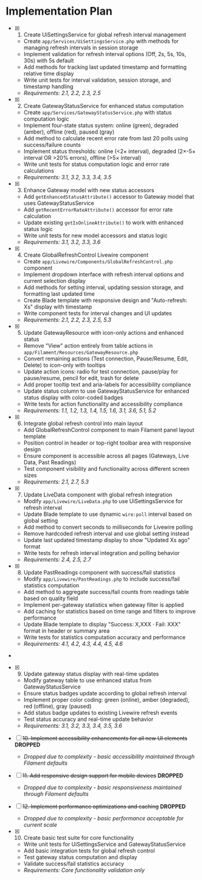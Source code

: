 # Implementation Plan

- [x] 1. Create UiSettingsService for global refresh interval management





  - Create `app/Services/UiSettingsService.php` with methods for managing refresh intervals in session storage
  - Implement validation for refresh interval options (Off, 2s, 5s, 10s, 30s) with 5s default
  - Add methods for tracking last updated timestamp and formatting relative time display
  - Write unit tests for interval validation, session storage, and timestamp handling
  - _Requirements: 2.1, 2.2, 2.3, 2.5_


- [x] 2. Create GatewayStatusService for enhanced status computation




  - Create `app/Services/GatewayStatusService.php` with status computation logic
  - Implement four-state status system: online (green), degraded (amber), offline (red), paused (gray)
  - Add method to calculate recent error rate from last 20 polls using success/failure counts
  - Implement status thresholds: online (<2× interval), degraded (2×-5× interval OR >20% errors), offline (>5× interval)
  - Write unit tests for status computation logic and error rate calculations
  - _Requirements: 3.1, 3.2, 3.3, 3.4, 3.5_

- [x] 3. Enhance Gateway model with new status accessors





  - Add `getEnhancedStatusAttribute()` accessor to Gateway model that uses GatewayStatusService
  - Add `getRecentErrorRateAttribute()` accessor for error rate calculation
  - Update existing `getIsOnlineAttribute()` to work with enhanced status logic
  - Write unit tests for new model accessors and status logic
  - _Requirements: 3.1, 3.2, 3.3, 3.6_

- [x] 4. Create GlobalRefreshControl Livewire component





  - Create `app/Livewire/Components/GlobalRefreshControl.php` component
  - Implement dropdown interface with refresh interval options and current selection display
  - Add methods for setting interval, updating session storage, and formatting last updated time
  - Create Blade template with responsive design and "Auto-refresh: Xs" display with timestamp
  - Write component tests for interval changes and UI updates
  - _Requirements: 2.1, 2.2, 2.3, 2.5, 5.3_

- [x] 5. Update GatewayResource with icon-only actions and enhanced status





  - Remove "View" action entirely from table actions in `app/Filament/Resources/GatewayResource.php`
  - Convert remaining actions (Test connection, Pause/Resume, Edit, Delete) to icon-only with tooltips
  - Update action icons: radio for test connection, pause/play for pause/resume, pencil for edit, trash for delete
  - Add proper tooltip text and aria-labels for accessibility compliance
  - Update status column to use GatewayStatusService for enhanced status display with color-coded badges
  - Write tests for action functionality and accessibility compliance
  - _Requirements: 1.1, 1.2, 1.3, 1.4, 1.5, 1.6, 3.1, 3.6, 5.1, 5.2_

- [x] 6. Integrate global refresh control into main layout




  - Add GlobalRefreshControl component to main Filament panel layout template
  - Position control in header or top-right toolbar area with responsive design
  - Ensure component is accessible across all pages (Gateways, Live Data, Past Readings)
  - Test component visibility and functionality across different screen sizes
  - _Requirements: 2.1, 2.7, 5.3_

- [x] 7. Update LiveData component with global refresh integration





  - Modify `app/Livewire/LiveData.php` to use UiSettingsService for refresh interval
  - Update Blade template to use dynamic `wire:poll` interval based on global setting
  - Add method to convert seconds to milliseconds for Livewire polling
  - Remove hardcoded refresh interval and use global setting instead
  - Update last updated timestamp display to show "Updated Xs ago" format
  - Write tests for refresh interval integration and polling behavior
  - _Requirements: 2.4, 2.5, 2.7_

- [x] 8. Update PastReadings component with success/fail statistics





  - Modify `app/Livewire/PastReadings.php` to include success/fail statistics computation
  - Add method to aggregate success/fail counts from readings table based on quality field
  - Implement per-gateway statistics when gateway filter is applied
  - Add caching for statistics based on time range and filters to improve performance
  - Update Blade template to display "Success: X,XXX · Fail: XXX" format in header or summary area
  - Write tests for statistics computation accuracy and performance
  - _Requirements: 4.1, 4.2, 4.3, 4.4, 4.5, 4.6_
-

- [x] 9. Update gateway status display with real-time updates




  - Modify gateway table to use enhanced status from GatewayStatusService
  - Ensure status badges update according to global refresh interval
  - Implement proper color coding: green (online), amber (degraded), red (offline), gray (paused)
  - Add status badge updates to existing Livewire refresh events
  - Test status accuracy and real-time update behavior
  - _Requirements: 3.1, 3.2, 3.3, 3.4, 3.5, 3.6_

- [ ] ~~10. Implement accessibility enhancements for all new UI elements~~ **DROPPED**
  - _Dropped due to complexity - basic accessibility maintained through Filament defaults_

- [ ] ~~11. Add responsive design support for mobile devices~~ **DROPPED**
  - _Dropped due to complexity - basic responsiveness maintained through Filament defaults_

- [ ] ~~12. Implement performance optimizations and caching~~ **DROPPED**
  - _Dropped due to complexity - basic performance acceptable for current scale_

- [x] 10. Create basic test suite for core functionality
  - Write unit tests for UiSettingsService and GatewayStatusService
  - Add basic integration tests for global refresh control
  - Test gateway status computation and display
  - Validate success/fail statistics accuracy
  - _Requirements: Core functionality validation only_